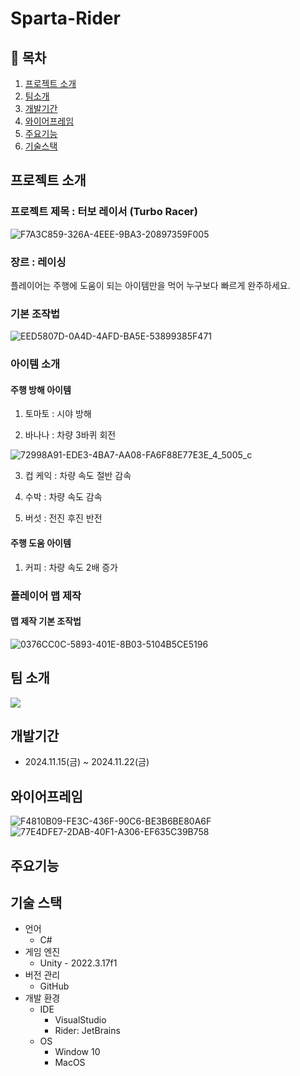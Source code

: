 # Sparta-Rider
 
## 📖 목차
1. [프로젝트 소개](#프로젝트-소개)
2. [팀소개](#팀-소개)
3. [개발기간](#개발기간)
4. [와이어프레임](#와이어프레임)
5. [주요기능](#주요기능)
6. [기술스택](#기술스택)

## 프로젝트 소개
### 프로젝트 제목 : 터보 레이서 (Turbo Racer)
![F7A3C859-326A-4EEE-9BA3-20897359F005](https://github.com/user-attachments/assets/5c99b403-88af-4b7d-a1e3-1a3d927b565c)
### 장르 : 레이싱
플레이어는 주행에 도움이 되는 아이템만을 먹어 누구보다 빠르게 완주하세요.
### 기본 조작법
![EED5807D-0A4D-4AFD-BA5E-53899385F471](https://github.com/user-attachments/assets/1ce8eda9-68f1-4844-b5e1-d4901398f2b9)

### 아이템 소개
#### 주행 방해 아이템
1. 토마토 : 시야 방해


2. 바나나 : 차량 3바퀴 회전

![72998A91-EDE3-4BA7-AA08-FA6F88E77E3E_4_5005_c](https://github.com/user-attachments/assets/f5d1cba1-82c8-4900-8508-0b46afc6d6d4)

3. 컵 케익 : 차량 속도 절반 감속


4. 수박 : 차량 속도 감속


5. 버섯 : 전진 후진 반전


#### 주행 도움 아이템
1. 커피 : 차량 속도 2배 증가


### 플레이어 맵 제작
#### 맵 제작 기본 조작법
![0376CC0C-5893-401E-8B03-5104B5CE5196](https://github.com/user-attachments/assets/95eaf234-137b-4d2c-809b-7cbcbcf26ff7)

## 팀 소개
<a href="https://github.com/xoxohoon01/Sparta-Rider/graphs/contributors">
<img src = "https://contrib.rocks/image?repo=xoxohoon01/Sparta-Rider">
</a>

## 개발기간
- 2024.11.15(금) ~ 2024.11.22(금)

## 와이어프레임
![F4810B09-FE3C-436F-90C6-BE3B6BE80A6F](https://github.com/user-attachments/assets/17ea84b4-0768-4e8e-9ab1-a90d8c517d0a)
![77E4DFE7-2DAB-40F1-A306-EF635C39B758](https://github.com/user-attachments/assets/7d1ae2a0-bc6d-41f3-bc69-79c84f5b3c82)

## 주요기능


## 기술 스택
- 언어
  - C#
- 게임 엔진
  - Unity - 2022.3.17f1
- 버전 관리
  - GitHub
- 개발 환경
  - IDE
    - VisualStudio
    - Rider: JetBrains
  - OS
    - Window 10
    - MacOS

